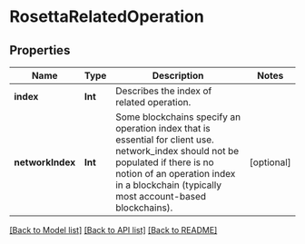 # RosettaRelatedOperation

## Properties
Name | Type | Description | Notes
------------ | ------------- | ------------- | -------------
**index** | **Int** | Describes the index of related operation. | 
**networkIndex** | **Int** | Some blockchains specify an operation index that is essential for client use. network_index should not be populated if there is no notion of an operation index in a blockchain (typically most account-based blockchains). | [optional] 

[[Back to Model list]](../README.md#documentation-for-models) [[Back to API list]](../README.md#documentation-for-api-endpoints) [[Back to README]](../README.md)


